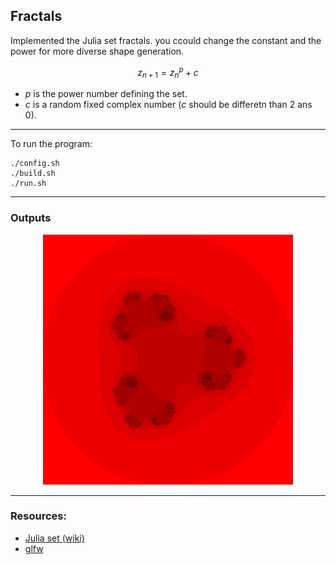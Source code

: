 ## Fractals 

Implemented the Julia set fractals. you ccould change the constant and the power for more diverse shape generation.

 
$$ z_{n+1}= z_{n}^p + c$$

- $p$ is the power number defining the set.
- $c$ is a random fixed complex number ($c$ should be differetn than $2$ ans $0$).

---

To run the program:

```
./config.sh
./build.sh
./run.sh
```
>
---
### Outputs
 <p align="center">
 <img center src="images/test_0.png" width=400 height=400/> 
 </p>

---
### Resources:

* [Julia set (wiki)](https://en.wikipedia.org/wiki/Julia_set)
* [glfw](https://www.glfw.org/) 